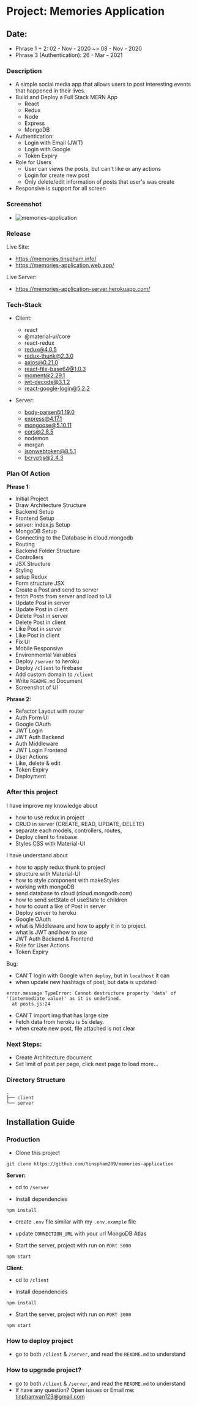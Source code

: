 # Project: Memories Application

## Date:

- Phrase 1 + 2: 02 - Nov - 2020 ~> 08 - Nov - 2020
- Phrase 3 (Authentication): 26 - Mar - 2021

### Description

- A simple social media app that allows users to post interesting events that happened in their lives.
- Build and Deploy a Full Stack MERN App
  - React
  - Redux
  - Node
  - Express
  - MongoDB
- Authentication:
  - Login with Email (JWT)
  - Login with Google
  - Token Expiry
- Role for Users
  - User can views the posts, but can't like or any actions
  - Login for create new post
  - Only delete/edit information of posts that user's was create
- Responsive is support for all screen

### Screenshot

- <img src="./template-project-img.png" alt="memories-application"/>

### Release

Live Site:

- https://memories.tinspham.info/
- https://memories-application.web.app/

Live Server:

- https://memories-application-server.herokuapp.com/

### Tech-Stack

- Client:

  - react
  - @material-ui/core
  - react-redux
  - redux@4.0.5
  - redux-thunk@2.3.0
  - axios@0.21.0
  - react-file-base64@1.0.3
  - moment@2.29.1
  - jwt-decode@3.1.2
  - react-google-login@5.2.2

- Server:
  - body-parser@1.19.0
  - express@4.17.1
  - mongoose@5.10.11
  - cors@2.8.5
  - nodemon
  - morgan
  - jsonwebtoken@8.5.1
  - bcryptjs@2.4.3

### Plan Of Action

**Phrase 1:**

- Initial Project
- Draw Architecture Structure
- Backend Setup
- Frontend Setup
- server: index.js Setup
- MongoDB Setup
- Connecting to the Database in cloud.mongodb
- Routing
- Backend Folder Structure
- Controllers
- JSX Structure
- Styling
- setup Redux
- Form structure JSX
- Create a Post and send to server
- fetch Posts from server and load to UI
- Update Post in server
- Update Post in client
- Delete Post in server
- Delete Post in client
- Like Post in server
- Like Post in client
- Fix UI
- Mobile Responsive
- Environmental Variables
- Deploy `/server` to heroku
- Deploy `/client` to firebase
- Add custom domain to `/client`
- Write `README.md` Document
- Screenshot of UI

**Phrase 2:**

- Refactor Layout with router
- Auth Form UI
- Google OAuth
- JWT Login
- JWT Auth Backend
- Auth Middleware
- JWT Login Frontend
- User Actions
- Like, delete & edit
- Token Expiry
- Deployment

### After this project

I have improve my knowledge about

- how to use redux in project
- CRUD in server (CREATE, READ, UPDATE, DELETE)
- separate each models, controllers, routes,
- Deploy client to firebase
- Styles CSS with Material-UI

I have understand about

- how to apply redux thunk to project
- structure with Material-UI
- how to style component with makeStyles
- working with mongoDB
- send database to cloud (cloud.mongodb.com)
- how to send setState of useState to children
- how to count a like of Post in server
- Deploy server to heroku
- Google OAuth
- what is Middleware and how to apply it in to project
- what is JWT and how to use
- JWT Auth Backend & Frontend
- Role for User Actions
- Token Expiry

Bug:

- CAN'T login with Google when `deploy`, but in `localhost` it can
- when update new hashtags of post, but data is updated:

```
error.message TypeError: Cannot destructure property 'data' of '(intermediate value)' as it is undefined.
  at posts.js:24
```

- CAN'T import img that has large size
- Fetch data from heroku is 5s delay.
- when create new post, file attached is not clear

### Next Steps:

- Create Architecture document
- Set limit of post per page, click next page to load more...

### Directory Structure

```
.
├── client
└── server
```

## Installation Guide

### Production

- Clone this project

```
git clone https://github.com/tinspham209/memories-application
```

**Server:**

- cd to `/server`

- Install dependencies

```
npm install
```

- create `.env` file similar with my `.env.example` file
- update `CONNECTION_URL` with your url MongoDB Atlas

- Start the server, project with run on `PORT 5000`

```
npm start
```

**Client:**

- cd to `/client`

- Install dependencies

```
npm install
```

- Start the server, project with run on `PORT 3000`

```
npm start
```

### How to deploy project

- go to both `/client` & `/server`, and read the `README.md` to understand

### How to upgrade project?

- go to both `/client` & `/server`, and read the `README.md` to understand
- If have any question? Open issues or Email me: tinphamvan123@gmail.com
